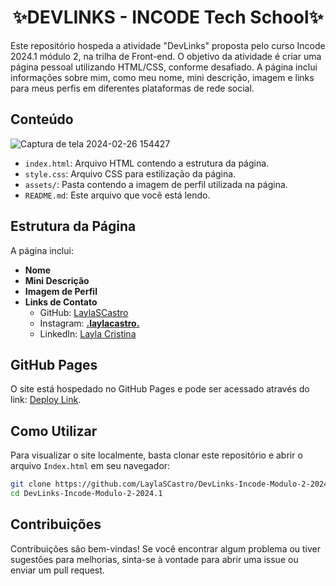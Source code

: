 <h1 align="center">✨DEVLINKS - INCODE Tech School✨</h1>

Este repositório hospeda a atividade "DevLinks" proposta pelo curso Incode 2024.1 módulo 2, na trilha de Front-end. O objetivo da atividade é criar uma página pessoal utilizando HTML/CSS, conforme desafiado. A página inclui informações sobre mim, como meu nome, mini descrição, imagem e links para meus perfis em diferentes plataformas de rede social.

## Conteúdo

![Captura de tela 2024-02-26 154427](https://github.com/LaylaSCastro/DevLinks-Incode-Modulo-2-2024.1/assets/150952875/c73127d7-09a0-40be-8b77-4e8b79001e31)
- `index.html`: Arquivo HTML contendo a estrutura da página.
- `style.css`: Arquivo CSS para estilização da página.
- `assets/`: Pasta contendo a imagem de perfil utilizada na página.
- `README.md`: Este arquivo que você está lendo.

## Estrutura da Página

A página inclui:

- **Nome**
- **Mini Descrição**
- **Imagem de Perfil**
- **Links de Contato**
  - GitHub: [LaylaSCastro](https://www.github.com/LaylaSCastro)
  - Instagram: [__.laylacastro.__](https://www.instagram.com/__.laylacastro.__)
  - LinkedIn: [Layla Cristina](https://www.linkedin.com/in/layla-cristina-silva-castro-b665502a8/)

## GitHub Pages

O site está hospedado no GitHub Pages e pode ser acessado através do link: [Deploy Link](https://laylascastro.github.io/DevLinks-Incode-Modulo-2-2024.1/index.html).

## Como Utilizar

Para visualizar o site localmente, basta clonar este repositório e abrir o arquivo `Index.html` em seu navegador:

```bash
git clone https://github.com/LaylaSCastro/DevLinks-Incode-Modulo-2-2024.1
cd DevLinks-Incode-Modulo-2-2024.1
```

## Contribuições

Contribuições são bem-vindas! Se você encontrar algum problema ou tiver sugestões para melhorias, sinta-se à vontade para abrir uma issue ou enviar um pull request.
